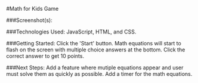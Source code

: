 #Math for Kids Game

###Screenshot(s):



###Technologies Used: JavaScript, HTML, and CSS.

###Getting Started: Click the 'Start' button. Math equations will start to flash on the screen with multiple choice answers at the bottom. Click the correct answer to get 10 points. 

###Next Steps: Add a feature where mutiple equations appear and user must solve them as quickly as possible. Add a timer for the math equations.
